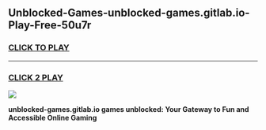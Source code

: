 
## Unblocked-Games-unblocked-games.gitlab.io-Play-Free-50u7r
<h3>
<a href="https://premium76.site?title=unblocked-games.gitlab.io&ref=22A">CLICK TO PLAY</a></h3>
<hr>

<h3>
<a href="https://premium76.site?title=unblocked-games.gitlab.io&ref=22A">CLICK 2 PLAY</a>
  
</h3>

<a href="https://premium76.site?title=unblocked-games.gitlab.io&ref=22A"><img src="https://clearcache.store/games.png"></a>


**unblocked-games.gitlab.io games unblocked: Your Gateway to Fun and Accessible Online Gaming**
